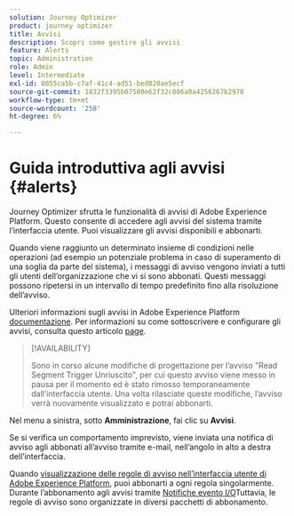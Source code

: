 ```yaml
---
solution: Journey Optimizer
product: journey optimizer
title: Avvisi
description: Scopri come gestire gli avvisi
feature: Alerts
topic: Administration
role: Admin
level: Intermediate
exl-id: 0855ca5b-c7af-41c4-ad51-bed820ae5ecf
source-git-commit: 1832f3395b07580e62f32c886a0a4256267b2970
workflow-type: tm+mt
source-wordcount: '258'
ht-degree: 6%

---
```


# Guida introduttiva agli avvisi {#alerts}

Journey Optimizer sfrutta le funzionalità di avvisi di Adobe Experience Platform. Questo consente di accedere agli avvisi del sistema tramite l’interfaccia utente. Puoi visualizzare gli avvisi disponibili e abbonarti.

Quando viene raggiunto un determinato insieme di condizioni nelle operazioni (ad esempio un potenziale problema in caso di superamento di una soglia da parte del sistema), i messaggi di avviso vengono inviati a tutti gli utenti dell’organizzazione che vi si sono abbonati. Questi messaggi possono ripetersi in un intervallo di tempo predefinito fino alla risoluzione dell’avviso.

Ulteriori informazioni sugli avvisi in Adobe Experience Platform [documentazione](https://experienceleague.adobe.com/docs/experience-platform/observability/alerts/overview.html?lang=it).
Per informazioni su come sottoscrivere e configurare gli avvisi, consulta questo articolo [page](https://experienceleague.adobe.com/docs/experience-platform/observability/alerts/ui.html).

>[!AVAILABILITY]
>
>Sono in corso alcune modifiche di progettazione per l’avviso &quot;Read Segment Trigger Unriuscito&quot;, per cui questo avviso viene messo in pausa per il momento ed è stato rimosso temporaneamente dall’interfaccia utente. Una volta rilasciate queste modifiche, l’avviso verrà nuovamente visualizzato e potrai abbonarti.

Nel menu a sinistra, sotto **Amministrazione**, fai clic su **Avvisi**.

<!--A pre-configured alert for Journey Optimizer is available. This alert will warn you if a read segment node has not processed any profile during the defined time frame.

![](assets/alerts1.png)-->

Se si verifica un comportamento imprevisto, viene inviata una notifica di avviso agli abbonati all’avviso tramite e-mail, nell’angolo in alto a destra dell’interfaccia.

<!--![](assets/alerts2.png)-->


Quando [visualizzazione delle regole di avviso nell’interfaccia utente di Adobe Experience Platform](https://experienceleague.adobe.com/docs/experience-platform/observability/alerts/ui.html), puoi abbonarti a ogni regola singolarmente. Durante l’abbonamento agli avvisi tramite [Notifiche evento I/O](https://experienceleague.adobe.com/docs/experience-platform/observability/alerts/subscribe.html)Tuttavia, le regole di avviso sono organizzate in diversi pacchetti di abbonamento.

<!--The I/O event subscription name corresponding to the Read segment alert is: "Journey read segment Delays, Failures and Errors".

>[!WARNING]
>
>These alerts apply only to live journeys. Alerts will not be triggered for journeys in test mode.-->
